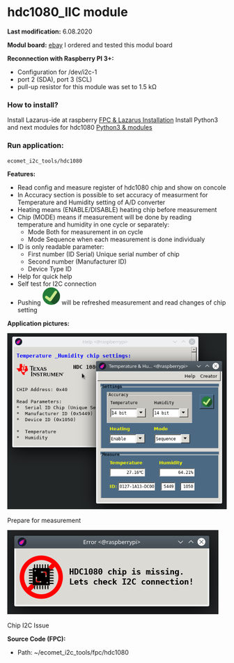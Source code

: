 # hdc1080_IIC module

**Last modification:** 6.08.2020

**Modul board:**
[ebay](https://www.ebay.com/itm/HDC1080-module-Low-Power-Temperature-with-Sensor-Humidity-Digital-Accuracy-High/143492459090?ssPageName=STRK%3AMEBIDX%3AIT&_trksid=p2057872.m2749.l2649)
I ordered and tested this modul board

**Reconnection with Raspberry PI 3+:**

* Configuration for /dev/i2c-1
* port 2 (SDA), port 3 (SCL)
* pull-up resistor for this module was set to 1.5 k&#937;

### How to install? ###

Install Lazarus-ide at raspberry [FPC & Lazarus Installation](../lazarus.md)
Install Python3 and next modules for hdc1080 [Python3 & modules](../../i2c_pkg/hdc1080_pkg/hdc1080_python_IIC.md)

### Run application: ###
```console
ecomet_i2c_tools/hdc1080
```

**Features:**

*  Read config and measure register of hdc1080 chip and show on concole
*  In Accuracy section is possible to set accuracy of measurment for Temperature and Humidity setting of A/D converter
*  Heating means (ENABLE/DISABLE) heating chip before measurement
*  Chip (MODE) means if measurement will be done by reading temperature and humidity in one cycle or separately:
   *  Mode Both for measurement in on cycle
   *  Mode Sequence when each measurement is done individualy
*  ID is only readable parameter:
   *  First number (ID Serial) Unique serial number of chip
   *  Second number (Manufacturer ID)
   *  Device Type ID
*  Help for quick help
*  Self test for I2C connection
*  Pushing ![ON button](./image/ON_30x30.png) will be refreshed measurement and read changes of chip setting

**Application pictures:**

![Works](./image/appl_work.png)

Prepare for measurement

![Chip_missing](./image/appl_chip_missing.png)

Chip I2C Issue



**Source Code (FPC):**
* Path: ~/ecomet_i2c_tools/fpc/hdc1080
